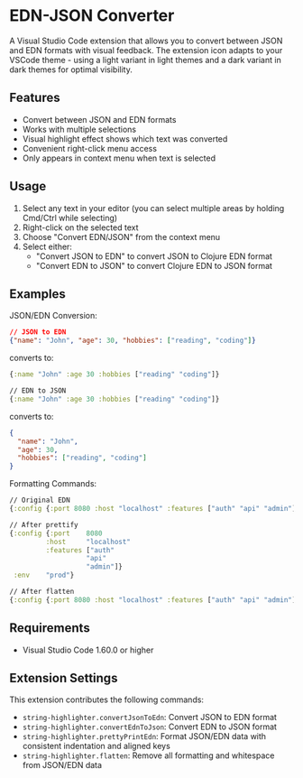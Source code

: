 # EDN-JSON Converter

A Visual Studio Code extension that allows you to convert between JSON and EDN formats with visual feedback. The extension icon adapts to your VSCode theme - using a light variant in light themes and a dark variant in dark themes for optimal visibility.

## Features

- Convert between JSON and EDN formats
- Works with multiple selections
- Visual highlight effect shows which text was converted
- Convenient right-click menu access
- Only appears in context menu when text is selected

## Usage

1. Select any text in your editor (you can select multiple areas by holding Cmd/Ctrl while selecting)
2. Right-click on the selected text
3. Choose "Convert EDN/JSON" from the context menu
4. Select either:
   - "Convert JSON to EDN" to convert JSON to Clojure EDN format
   - "Convert EDN to JSON" to convert Clojure EDN to JSON format

## Examples

JSON/EDN Conversion:
```json
// JSON to EDN
{"name": "John", "age": 30, "hobbies": ["reading", "coding"]}
```
converts to:
```clojure
{:name "John" :age 30 :hobbies ["reading" "coding"]}
```

```clojure
// EDN to JSON
{:name "John" :age 30 :hobbies ["reading" "coding"]}
```
converts to:
```json
{
  "name": "John",
  "age": 30,
  "hobbies": ["reading", "coding"]
}
```

Formatting Commands:
```clojure
// Original EDN
{:config {:port 8080 :host "localhost" :features ["auth" "api" "admin"]} :env "prod"}

// After prettify
{:config {:port    8080
         :host     "localhost"
         :features ["auth"
                   "api"
                   "admin"]}
 :env    "prod"}

// After flatten
{:config {:port 8080 :host "localhost" :features ["auth" "api" "admin"]} :env "prod"}
```

## Requirements

- Visual Studio Code 1.60.0 or higher

## Extension Settings

This extension contributes the following commands:

* `string-highlighter.convertJsonToEdn`: Convert JSON to EDN format
* `string-highlighter.convertEdnToJson`: Convert EDN to JSON format
* `string-highlighter.prettyPrintEdn`: Format JSON/EDN data with consistent indentation and aligned keys
* `string-highlighter.flatten`: Remove all formatting and whitespace from JSON/EDN data
